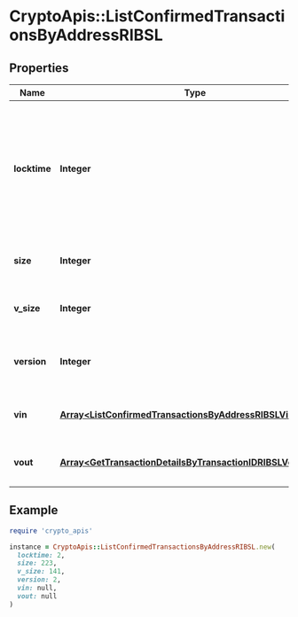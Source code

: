 # CryptoApis::ListConfirmedTransactionsByAddressRIBSL

## Properties

| Name | Type | Description | Notes |
| ---- | ---- | ----------- | ----- |
| **locktime** | **Integer** | Represents the locktime on the transaction on the specific blockchain, i.e. the blockheight at which the transaction is valid. |  |
| **size** | **Integer** | Represents the total size of this transaction. |  |
| **v_size** | **Integer** | Represents the virtual size of this transaction. |  |
| **version** | **Integer** | Represents the transaction&#39;s version number. |  |
| **vin** | [**Array&lt;ListConfirmedTransactionsByAddressRIBSLVinInner&gt;**](ListConfirmedTransactionsByAddressRIBSLVinInner.md) | Represents the transaction inputs. |  |
| **vout** | [**Array&lt;GetTransactionDetailsByTransactionIDRIBSLVoutInner&gt;**](GetTransactionDetailsByTransactionIDRIBSLVoutInner.md) | Represents the transaction outputs. |  |

## Example

```ruby
require 'crypto_apis'

instance = CryptoApis::ListConfirmedTransactionsByAddressRIBSL.new(
  locktime: 2,
  size: 223,
  v_size: 141,
  version: 2,
  vin: null,
  vout: null
)
```

